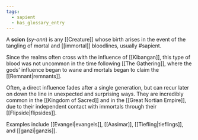 ```yaml
---
tags:
  - sapient
  - has_glossary_entry
---
```

A **scion** (*sy-onn*) is any [[Creature]] whose birth arises in the event of the tangling of mortal and [[immortal]] bloodlines, usually #sapient.

Since the realms often cross with the influence of [[Kibangan]], this type of blood was not uncommon in the time following [[The Gathering]], where the gods' influence began to wane and mortals began to claim the [[Remnant|remnants]]. 

Often, a direct influence fades after a single generation, but can recur later on down the line in unexpected and surprising ways. They are incredibly common in the [[Kingdom of Sacred]] and in the [[Great Nortian Empire]], due to their independent contact with immortals through their [[Flipside|flipsides]].

Examples include [[Evangel|evangels]], [[Aasimar]], [[Tiefling|tieflings]], and [[ganzi|ganzis]].